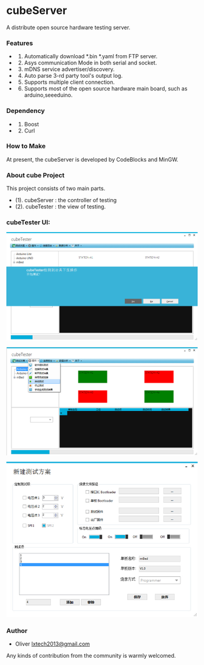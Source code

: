 cubeServer
==========

A distribute open source hardware testing server. 

### Features

* 1. Automatically download *.bin *.yaml from FTP server.
* 2. Asys communication Mode in both serial and socket.
* 3. mDNS service advertiser/discovery.
* 4. Auto parse 3-rd party tool's output log.
* 5. Supports multiple client connection.
* 6. Supports most of the open source hardware main board, such as arduino,seeeduino.

### Dependency 

* 1. Boost
* 2. Curl

### How to Make

At present, the cubeServer is developed by CodeBlocks and MinGW.

### About cube Project

This project consists of two main parts.
* (1). cubeServer : the controller of testing 
* (2). cubeTester : the view of testing. 

### cubeTester UI:

![Automatically detect main board](https://raw.githubusercontent.com/CasyWang/cubeServer/f5298411e6425828cae643d334fe9b902aa5889d/doc/cubeTest1.jpg)

![Testing](https://raw.githubusercontent.com/CasyWang/cubeServer/f5298411e6425828cae643d334fe9b902aa5889d/doc/cubeTest2.jpg)

![Create new testing solution](https://raw.githubusercontent.com/CasyWang/cubeServer/f5298411e6425828cae643d334fe9b902aa5889d/doc/cubeTest3.jpg)

### Author

* Oliver <lxtech2013@gmail.com>

Any kinds of contribution from the community is warmly welcomed.